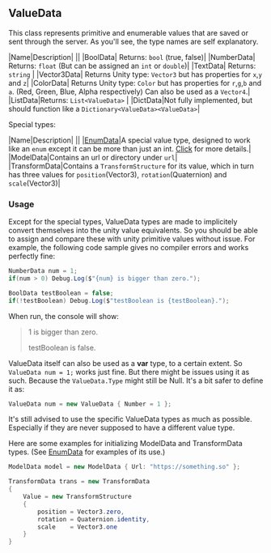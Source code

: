 ## ValueData

This class represents primitive and enumerable values that are saved or sent through the server. As you'll see, 
the type names are self explanatory.

|Name|Description|
||
|BoolData| Returns: `bool` (true, false)|
|NumberData| Returns: `float` (But can be assigned an `int` or `double`)|
|TextData| Returns: `string` |
|Vector3Data| Returns Unity type: `Vector3` but has properties for `x`,`y` and `z`|
|ColorData| Returns Unity type: `Color` but has properties for `r`,`g`,`b` and `a`. (Red, Green, Blue, Alpha respectively) Can also be used as a `Vector4`.|
|ListData|Returns: `List<ValueData>` |
|DictData|Not fully implemented, but should function like a `Dictionary<ValueData><ValueData>`|

Special types:

|Name|Description|
||
|[EnumData](EnumData.md)|A special value type, designed to work like an `enum` except it can be more than just an int. [Click](EnumData.md) for more details.|
|ModelData|Contains an url or directory under `url`|
|TransformData|Contains a `TransformStructure` for its value, which in turn has three values for `position`(Vector3), `rotation`(Quaternion) and `scale`(Vector3)|

### Usage

Except for the special types, ValueData types are made to implicitely convert themselves into the unity value equivalents. So you should
be able to assign and compare these with unity primitive values without issue. For example, the following code
sample gives no compiler errors and works perfectly fine:

```csharp
NumberData num = 1;
if(num > 0) Debug.Log($"{num} is bigger than zero.");

BoolData testBoolean = false;
if(!testBoolean) Debug.Log($"testBoolean is {testBoolean}.");
```

When run, the console will show:
>1 is bigger than zero.
>
>testBoolean is false.

ValueData itself can also be used as a **var** type, to a certain extent. So `ValueData num = 1;` works just
fine. But there might be issues using it as such. Because the `ValueData.Type` might still be Null.
It's a bit safer to define it as:
```csharp
ValueData num = new ValueData { Number = 1 };
```

It's still advised to use the specific ValueData types as much as possible. Especially if they are never
supposed to have a different value type.

Here are some examples for initializing ModelData and TransformData types.
(See [EnumData](EnumData.md) for examples of its use.)

```csharp
ModelData model = new ModelData { Url: "https://something.so" };

TransformData trans = new TransformData
{
    Value = new TransformStructure
    {
        position = Vector3.zero,
        rotation = Quaternion.identity,
        scale    = Vector3.one
    }
}
```
